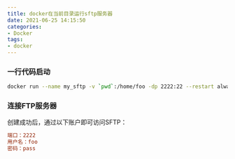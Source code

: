 ```yaml
---
title: docker在当前目录运行sftp服务器
date: 2021-06-25 14:15:50
categories:
- Docker
tags:
- docker
---
```


### 一行代码启动
```bash
docker run --name my_sftp -v `pwd`:/home/foo -dp 2222:22 --restart always atmoz/sftp foo:pass:1001
```

### 连接FTP服务器
创建成功后，通过以下账户即可访问SFTP：
```ini
端口：2222
用户名：foo
密码：pass
```
